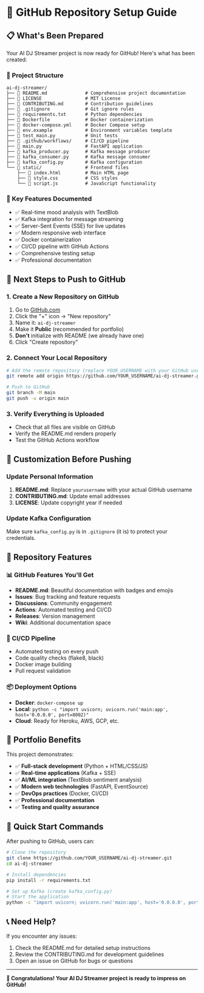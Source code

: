 # 🚀 GitHub Repository Setup Guide

## 📋 What's Been Prepared

Your AI DJ Streamer project is now ready for GitHub! Here's what has been created:

### 📁 Project Structure
```
ai-dj-streamer/
├── 📄 README.md              # Comprehensive project documentation
├── 📄 LICENSE                # MIT License
├── 📄 CONTRIBUTING.md        # Contribution guidelines
├── 📄 .gitignore             # Git ignore rules
├── 📄 requirements.txt       # Python dependencies
├── 📄 Dockerfile             # Docker containerization
├── 📄 docker-compose.yml     # Docker Compose setup
├── 📄 env.example            # Environment variables template
├── 📄 test_main.py           # Unit tests
├── 📁 .github/workflows/     # CI/CD pipeline
├── 🐍 main.py                # FastAPI application
├── 🐍 kafka_producer.py      # Kafka message producer
├── 🐍 kafka_consumer.py      # Kafka message consumer
├── 🐍 kafka_config.py        # Kafka configuration
└── 📁 static/                # Frontend files
    ├── 📄 index.html         # Main HTML page
    ├── 📄 style.css          # CSS styles
    └── 📄 script.js          # JavaScript functionality
```

### 🎯 Key Features Documented
- ✅ Real-time mood analysis with TextBlob
- ✅ Kafka integration for message streaming
- ✅ Server-Sent Events (SSE) for live updates
- ✅ Modern responsive web interface
- ✅ Docker containerization
- ✅ CI/CD pipeline with GitHub Actions
- ✅ Comprehensive testing setup
- ✅ Professional documentation

## 🔗 Next Steps to Push to GitHub

### 1. Create a New Repository on GitHub
1. Go to [GitHub.com](https://github.com)
2. Click the "+" icon → "New repository"
3. Name it: `ai-dj-streamer`
4. Make it **Public** (recommended for portfolio)
5. **Don't** initialize with README (we already have one)
6. Click "Create repository"

### 2. Connect Your Local Repository
```bash
# Add the remote repository (replace YOUR_USERNAME with your GitHub username)
git remote add origin https://github.com/YOUR_USERNAME/ai-dj-streamer.git

# Push to GitHub
git branch -M main
git push -u origin main
```

### 3. Verify Everything is Uploaded
- Check that all files are visible on GitHub
- Verify the README.md renders properly
- Test the GitHub Actions workflow

## 🎨 Customization Before Pushing

### Update Personal Information
1. **README.md**: Replace `yourusername` with your actual GitHub username
2. **CONTRIBUTING.md**: Update email addresses
3. **LICENSE**: Update copyright year if needed

### Update Kafka Configuration
Make sure `kafka_config.py` is in `.gitignore` (it is) to protect your credentials.

## 🌟 Repository Features

### 📊 GitHub Features You'll Get
- **README.md**: Beautiful documentation with badges and emojis
- **Issues**: Bug tracking and feature requests
- **Discussions**: Community engagement
- **Actions**: Automated testing and CI/CD
- **Releases**: Version management
- **Wiki**: Additional documentation space

### 🔧 CI/CD Pipeline
- Automated testing on every push
- Code quality checks (flake8, black)
- Docker image building
- Pull request validation

### 📦 Deployment Options
- **Docker**: `docker-compose up`
- **Local**: `python -c "import uvicorn; uvicorn.run('main:app', host='0.0.0.0', port=8002)"`
- **Cloud**: Ready for Heroku, AWS, GCP, etc.

## 🎯 Portfolio Benefits

This project demonstrates:
- ✅ **Full-stack development** (Python + HTML/CSS/JS)
- ✅ **Real-time applications** (Kafka + SSE)
- ✅ **AI/ML integration** (TextBlob sentiment analysis)
- ✅ **Modern web technologies** (FastAPI, EventSource)
- ✅ **DevOps practices** (Docker, CI/CD)
- ✅ **Professional documentation**
- ✅ **Testing and quality assurance**

## 🚀 Quick Start Commands

After pushing to GitHub, users can:
```bash
# Clone the repository
git clone https://github.com/YOUR_USERNAME/ai-dj-streamer.git
cd ai-dj-streamer

# Install dependencies
pip install -r requirements.txt

# Set up Kafka (create kafka_config.py)
# Start the application
python -c "import uvicorn; uvicorn.run('main:app', host='0.0.0.0', port=8002)"
```

## 📞 Need Help?

If you encounter any issues:
1. Check the README.md for detailed setup instructions
2. Review the CONTRIBUTING.md for development guidelines
3. Open an issue on GitHub for bugs or questions

---

**🎉 Congratulations! Your AI DJ Streamer project is ready to impress on GitHub!** 
